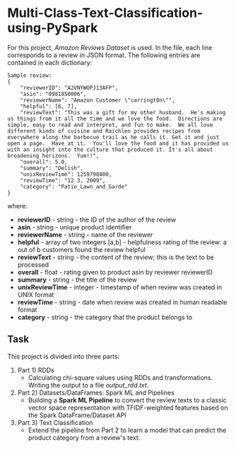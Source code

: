 # Multi-Class-Text-Classification-using-PySpark

For this project, *Amazon Reviews Dataset* is used. In the file, each line corresponds to a review in JSON format. The following entries are contained in each dictionary:

```
Sample review:
{
    "reviewerID": "A2VNYWOPJ13AFP", 
    "asin": "0981850006", 
    "reviewerName": "Amazon Customer \"carringt0n\"", 
    "helpful": [6, 7], 
    "reviewText": "This was a gift for my other husband.  He's making us things from it all the time and we love the food.  Directions are simple, easy to read and interpret, and fun to make.  We all love different kinds of cuisine and Raichlen provides recipes from everywhere along the barbecue trail as he calls it. Get it and just open a page.  Have at it.  You'll love the food and it has provided us with an insight into the culture that produced it. It's all about broadening horizons.  Yum!!", 
    "overall": 5.0, 
    "summary": "Delish", 
    "unixReviewTime": 1259798400, 
    "reviewTime": "12 3, 2009", 
    "category": "Patio_Lawn_and_Garde"
}
```

where:

- **reviewerID** - string - the ID of the author of the review
- **asin** - string - unique product identifier
- **reviewerName** - string - name of the reviewer
- **helpful** - array of two integers [a,b] - helpfulness rating of the review: a out of b customers found the review helpful
- **reviewText** - string - the content of the review; this is the text to be processed
- **overall** - float - rating given to product asin by reviewer reviewerID
- **summary** - string - the title of the review
- **unixReviewTime** - integer - timestamp of when review was created in UNIX format
- **reviewTime** - string - date when review was created in human readable format
- **category** - string - the category that the product belongs to

## Task

This project is divided into three parts:

1. Part 1) RDDs
    -   Calculating chi-square values using RDDs and transformations. Writing the output to a file *output_rdd.txt*.
2. Part 2) Datasets/DataFrames: Spark ML and Pipelines
    -   Building a **Spark ML Pipeline** to convert the review texts to a classic vector space representation with TFIDF-weighted features based on the Spark DataFrame/Dataset API
3. Part 3) Text Classification
    -   Extend the pipeline from Part 2 to learn a model that can predict the product category from a review's text.
